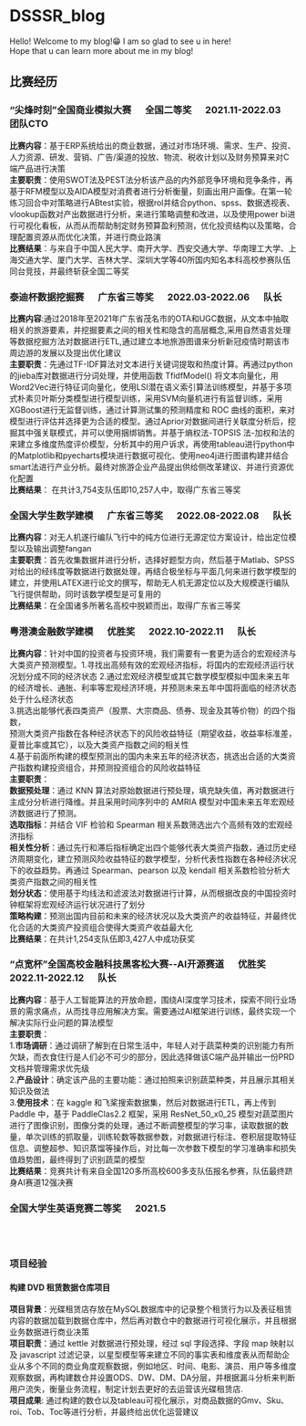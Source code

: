 # DSSSR_blog
Hello! Welcome to my blog!😁
I am so glad to see u in here! <br />
Hope that u can learn more about me in my blog!

<!--

### 个人信息
#### 姓名xxx
#### 学历xxx
#### 学校xxx
#### 邮箱：xxx
#### 地址：xxx
[英文版](Resume-en.md)



### 最新消息
1.消息1xxx

### 研究方向
- 文本挖掘
- 数据图谱

### 荣誉奖励
- 奖学金
- 荣誉称号
- 比赛获奖

### 项目研究
#### 公司/学校/研究所（2022.9～至今）
- **项目1**
- 项目描述
- **项目2**
- 项目描述

#### 公司/学校/研究所（2021.9～2022.9）
- **项目1**
- 项目描述
- **项目2**
- 项目描述

#### 公司/学校/研究所（2020.9～2021.9）
- **项目1**
- 项目描述
- **项目2**
- 项目描述
-->

## 比赛经历

### “尖烽时刻”全国商业模拟大赛  &emsp;  全国二等奖 &emsp; 2021.11-2022.03 &emsp; 团队CTO
**比赛内容**：基于ERP系统给出的商业数据，通过对市场环境、需求、生产、投资、人力资源、研发、营销、广告/渠道的投放、物流、税收计划以及财务预算来对C端产品进行决策 <br />
**主要职责**：使用SWOT法及PEST法分析该产品的内外部竞争环境和竞争条件，再基于RFM模型以及AIDA模型对消费者进行分析衡量，刻画出用户画像。在第一轮练习回合中对策略进行ABtest实验，根据rol并结合python、spss、数据透视表、vlookup函数对产出数据进行分析，来进行策略调整和改进，以及使用power bi进行可视化看板，从而从而帮助制定财务预算盈利预测，优化投资结构以及策略，合理配置资源从而优化决策，并进行商业路演 <br />
**比赛结果**：与来自于中国人民大学、南开大学、西安交通大学、华南理工大学、上海交通大学、厦门大学、吉林大学、深圳大学等40所国内知名本科高校参赛队伍同台竞技，并最终斩获全国二等奖<br />

### 泰迪杯数据挖掘赛  &emsp; 广东省三等奖 &emsp;  2022.03-2022.06 &emsp;  队长
**比赛内容**:通过2018年至2021年广东省茂名市的OTA和UGC数据，从文本中抽取相关的旅游要素，并挖掘要素之间的相关性和隐含的高层概念,采用自然语言处理等数据挖掘方法对数据进行ETL,通过建立本地旅游图谱来分析新冠疫情时期该市周边游的发展以及提出优化建议<br />
**主要职责**：先通过TF-IDF算法对文本进行关键词提取和热度计算。再通过python的jieba库对数据进行分词处理，并使用函数 TfidfModel() 将文本向量化，用Word2Vec进行特征词向量化，使用LSI潜在语义索引算法训练模型，并基于多项式朴素贝叶斯分类模型进行模型训练，采用SVM向量机进行有监督训练，采用XGBoost进行无监督训练，通过计算测试集的预测精度和 ROC 曲线的面积，来对模型进行评估并选择更为合适的模型。通过Aprior对数据间进行关联度分析后，挖掘其中强关联模式，并可以使用捆绑销售。并基于熵权法-TOPSIS 法-加权和法的来建立多维度热度评价模型，分析其中的用户诉求，再使用tableau进行python中的Matplotlib和pyecharts模块进行数据可视化、使用neo4j进行图谱构建并结合smart法进行产业分析。最终对旅游企业产品提出供给侧改革建议、并进行资源优化配置<br />
**比赛结果**：
在共计3,754支队伍即10,257人中，取得广东省三等奖<br />

### 全国大学生数学建模 &emsp; 广东省三等奖 &emsp;  2022.08-2022.08  &emsp; 队长

**比赛内容**：对无人机遂行编队飞行中的纯方位进行无源定位方案设计，给出定位模型以及输出调整fangan<br />
**主要职责**：首先收集数据并进行分析，选择好题型方向，然后基于Matlab、SPSS对给出的经纬度等数据进行数据处理，再结合极坐标与平面几何来进行数学模型的建立，并使用LATEX进行论文的撰写，帮助无人机无源定位以及大规模遂行编队飞行提供帮助，同时该数学模型是可复用的<br />
**比赛结果**：在全国诸多所著名高校中脱颖而出，取得广东省三等奖<br />

### 粤港澳金融数学建模 &emsp;  优胜奖 &emsp; 2022.10-2022.11  &emsp; 队长
**比赛内容**：针对中国的投资者与投资环境，我们需要有一套更为适合的宏观经济与大类资产预测模型。1.寻找出高频有效的宏观经济指标，将国内的宏观经济运行状况划分成不同的经济状态
2.通过宏观经济模型或其它数学模型模拟中国未来五年的经济增长、通胀、利率等宏观经济环境，并预测未来五年中国将面临的经济状态处于什么经济状态<br />
3.挑选出能够代表四类资产（股票、大宗商品、债券、现金及其等价物）的四个指数，<br />
预测大类资产指数在各种经济状态下的风险收益特征（期望收益，收益率标准差，夏普比率或其它），以及大类资产指数之间的相关性<br />
4.基于前面所构建的模型预测出的国内未来五年的经济状态，挑选出合适的大类资产指数构建投资组合，并预测投资组合的风险收益特征<br />
**主要职责**：<br />
**数据预处理**：通过 KNN 算法对原始数据进行预处理，填充缺失值，再对数据进行主成分分析进行降维。并且采用时间序列中的 AMRIA 模型对中国未来五年宏观经济数据进行了预测。<br />
**选取指标**：并结合 VIF 检验和 Spearman 相关系数筛选出六个高频有效的宏观经济指标<br />
**相关性分析**：通过先行和滞后指标确定出四个能够代表大类资产指数，通过历史经济周期变化，建立预测风险收益特征的数学模型，分析代表性指数在各种经济状况下的收益趋势。再通过 Spearman、pearson 以及 kendall 相关系数检验分析大类资产指数之间的相关性<br />
**划分状态**：使用基于均线法和滤波法对数据进行计算，从而根据改良的中国投资时钟框架将宏观经济运行状况进行了划分<br />
**策略构建**：预测出国内目前和未来的经济状况以及大类资产的收益特征，并最终优化合适的大类资产投资组合使得大类资产收益最大化<br />
**比赛结果**：在共计1,254支队伍即3,427人中成功获奖<br />

### “点宽杯”全国高校金融科技黑客松大赛--AI开源赛道 &emsp; 优胜奖  &emsp; 2022.11-2022.12 &emsp; 队长
**比赛内容**：基于人工智能算法的开放命题，围绕AI深度学习技术，探索不同行业场景的需求痛点，从而找寻应用解决方案。需要通过AI框架进行训练，最终实现一个解决实际行业问题的算法模型<br />
**主要职责**：<br />
1.**市场调研**：通过调研了解到在日常生活中，年轻人对于蔬菜种类的识别能力有所欠缺，而衣食住行是人们必不可少的部分，因此选择做该C端产品并输出一份PRD文档并管理需求优先级<br />
2.**产品设计**：确定该产品的主要功能：通过拍照来识别蔬菜种类，并且展示其相关知识及做法<br />
3.**使用技术**：在 kaggle 和飞桨搜索数据集，然后对数据进行ETL，再上传到 Paddle 中，基于 PaddleClas2.2 框架，采用 ResNet_50_x0_25 模型对蔬菜图片进行了图像识别，图像分类的处理，通过不断调整模型的学习率，读取数据的数量，单次训练的抓取量，训练轮数等数据参数，对数据进行标注、卷积层提取特征信息、调整超参、知识蒸馏等操作后，对比每一次参数下模型的学习准确率和损失值趋势图，最终得到了识别蔬菜的模型<br />
**比赛结果**：竞赛共计有来自全国120多所高校600多支队伍报名参赛，队伍最终跻身AI赛道12强决赛


        


### 全国大学生英语竞赛二等奖 &emsp; 2021.5

<br /><br />

### 项目经验
#### 构建 DVD 租赁数据仓库项目
**项目背景**：光碟租赁店存放在MySQL数据库中的记录整个租赁行为以及表征租赁内容的数据加载到数据仓库中，然后再对数仓中的数据进行可视化展示，并且根据业务数据进行商业决策<br />
**项目职责**：通过 kettle 对数据进行预处理，经过 sql 字段选择、字段 map 映射以及 javascript 过滤记录，以星型模型等来建立不同的事实表和维度表从而帮助企业从多个不同的商业角度观察数据，例如地区、时间、电影、演员、用户等多维度观察数据，再构建数仓并设置ODS、DW、DM、DA分层，并根据漏斗分析来判断用户流失，衡量业务流程，制定计划去更好的去运营该光碟租赁店.<br />
**项目成果**: 通过构建的数仓以及tableau可视化展示，对商品数据的Gmv、Sku、roi、Tob、Toc等进行分析，并最终给出优化运营建议<br />



<!--
## 基于MapReduce的环境数据分析项目



4.还有着诸多项目开发经验，完成项目有：智能快递柜管理系统项目、网上商城项目、小学生考试系统、学生信息管理系统。
-->



